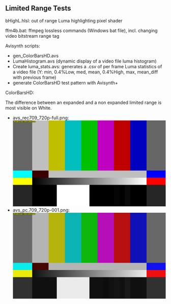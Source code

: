## Limited Range Tests

bHighL.hlsl: out of range Luma highlighting pixel shader

ffm4b.bat: ffmpeg lossless commands (Windows bat file), incl. changing video bitstream range tag

Avisynth scripts:
* gen_ColorBarsHD.avs 
* LumaHistogram.avs (dynamic display of a video file luma histogram) 
* Create luma_stats.avs: generates a .csv of per frame Luma statistics of a video file (Y: min, 0.4%Low, med, mean,	0.4%High, max, mean_diff with previous frame)
* generate ColorBarsHD test pattern with Avisynth+

ColorBarsHD:

The difference between an expanded and a non expanded limited range is most visible on White.
* avs_rec709_720p-full.png:
![](https://github.com/butterw/bShaders/blob/master/test_LimitedRange/avs_rec709_720p-full.png?raw=true)
* avs_pc.709_720p-001.png:
![](https://github.com/butterw/bShaders/blob/master/test_LimitedRange/avs_pc.709_720p-001.png?raw=true)

